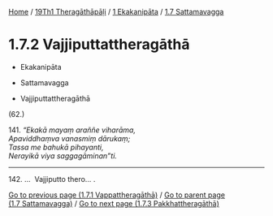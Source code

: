 
[Home](/) / [19Th1 Theragāthāpāḷi](../...md) / [1 Ekakanipāta](...md) / [1.7 Sattamavagga](../19Th1/1/1.7.md)

# 1.7.2 Vajjiputtattheragāthā

* Ekakanipāta

* Sattamavagga

* Vajjiputtattheragāthā

(62.)

141\. _“Ekakā mayaṃ araññe viharāma,_  
_Apaviddhaṃva vanasmiṃ dārukaṃ;_  
_Tassa me bahukā pihayanti,_  
_Nerayikā viya saggagāminan”ti._  


---

142\. …  Vajjiputto thero… .



[Go to previous page (1.7.1 Vappattheragāthā)](1.7.1.md) / [Go to parent page (1.7 Sattamavagga)](../19Th1/1/1.7.md) / [Go to next page (1.7.3 Pakkhattheragāthā)](1.7.3.md)


